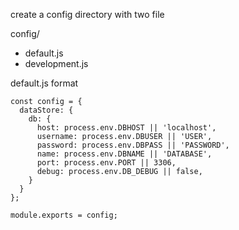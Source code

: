create a config directory with two file

config/
  - default.js
  - development.js

default.js format

```
const config = {
  dataStore: {
    db: {
      host: process.env.DBHOST || 'localhost',
      username: process.env.DBUSER || 'USER',
      password: process.env.DBPASS || 'PASSWORD',
      name: process.env.DBNAME || 'DATABASE',
      port: process.env.PORT || 3306,
      debug: process.env.DB_DEBUG || false,
    }
  }
};

module.exports = config;

```
